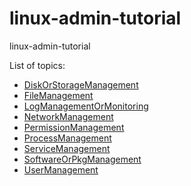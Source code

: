 # linux-admin-tutorial
linux-admin-tutorial

List of topics:
- [DiskOrStorageManagement](https://github.com/ashishk6/linux-admin-tutorial/blob/master/DiskOrStorageManagement.md)
- [FileManagement](https://github.com/ashishk6/linux-admin-tutorial/blob/master/FileManagement.md)
- [LogManagementOrMonitoring](https://github.com/ashishk6/linux-admin-tutorial/blob/master/LogManagementOrMonitoring.md)
- [NetworkManagement](https://github.com/ashishk6/linux-admin-tutorial/blob/master/NetworkManagement.md)
- [PermissionManagement](https://github.com/ashishk6/linux-admin-tutorial/blob/master/PermissionManagement.md)
- [ProcessManagement](https://github.com/ashishk6/linux-admin-tutorial/blob/master/ProcessManagement.md)
- [ServiceManagement](https://github.com/ashishk6/linux-admin-tutorial/blob/master/ServiceManagement.md)
- [SoftwareOrPkgManagement](https://github.com/ashishk6/linux-admin-tutorial/blob/master/SoftwareOrPkgManagement.md)
- [UserManagement](https://github.com/ashishk6/linux-admin-tutorial/blob/master/UserManagement.md)

